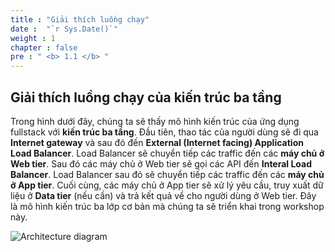 ```yaml
---
title : "Giải thích luồng chạy"
date :  "`r Sys.Date()`" 
weight : 1 
chapter : false
pre : " <b> 1.1 </b> "
---
```

## Giải thích luồng chạy của kiến trúc ba tầng

Trong hình dưới đây, chúng ta sẽ thấy mô hình kiến trúc của ứng dụng fullstack với **kiến trúc ba tầng**. Đầu tiên, thao tác của người dùng sẽ đi qua **Internet gateway** và sau đó đến **External (Internet facing) Application Load Balancer**. Load Balancer sẽ chuyển tiếp các traffic đến các **máy chủ ở Web tier**. Sau đó các máy chủ ở Web tier sẽ gọi các API đến **Interal Load Balancer**. Load Balancer sau đó sẽ chuyển tiếp các traffic đến các **máy chủ ở App tier**. Cuối cùng, các máy chủ ở App tier sẽ xử lý yêu cầu, truy xuất dữ liệu ở **Data tier** (nếu cần) và trả kết quả về cho người dùng ở Web tier. Đây là mô hình kiến trúc ba lớp cơ bản mà chúng ta sẽ triển khai trong workshop này.

![Architecture diagram](/images/1-Introduce/workshop01.drawio.png?width=50pc)
